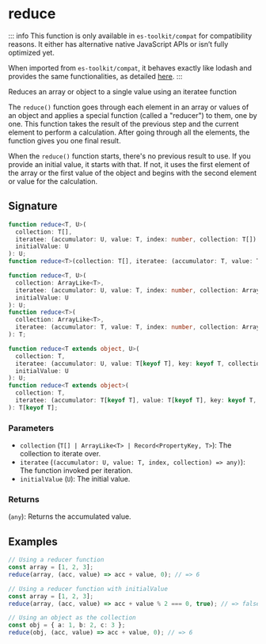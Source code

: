 # reduce

::: info
This function is only available in `es-toolkit/compat` for compatibility reasons. It either has alternative native JavaScript APIs or isn’t fully optimized yet.

When imported from `es-toolkit/compat`, it behaves exactly like lodash and provides the same functionalities, as detailed [here](../../../compatibility.md).
:::

Reduces an array or object to a single value using an iteratee function

The `reduce()` function goes through each element in an array or values of an object and applies a special function (called a "reducer") to them, one by one.
This function takes the result of the previous step and the current element to perform a calculation.
After going through all the elements, the function gives you one final result.

When the `reduce()` function starts, there's no previous result to use.
If you provide an initial value, it starts with that.
If not, it uses the first element of the array or the first value of the object and begins with the second element or value for the calculation.

## Signature

```typescript
function reduce<T, U>(
  collection: T[],
  iteratee: (accumulator: U, value: T, index: number, collection: T[]) => U,
  initialValue: U
): U;
function reduce<T>(collection: T[], iteratee: (accumulator: T, value: T, index: number, collection: T[]) => T): T;

function reduce<T, U>(
  collection: ArrayLike<T>,
  iteratee: (accumulator: U, value: T, index: number, collection: ArrayLike<T>) => U,
  initialValue: U
): U;
function reduce<T>(
  collection: ArrayLike<T>,
  iteratee: (accumulator: T, value: T, index: number, collection: ArrayLike<T>) => T
): T;

function reduce<T extends object, U>(
  collection: T,
  iteratee: (accumulator: U, value: T[keyof T], key: keyof T, collection: T) => U,
  initialValue: U
): U;
function reduce<T extends object>(
  collection: T,
  iteratee: (accumulator: T[keyof T], value: T[keyof T], key: keyof T, collection: T) => T[keyof T]
): T[keyof T];
```

### Parameters

- `collection` (`T[] | ArrayLike<T> | Record<PropertyKey, T>`): The collection to iterate over.
- `iteratee` (`(accumulator: U, value: T, index, collection) => any)`): The function invoked per iteration.
- `initialValue` (`U`): The initial value.

### Returns

(`any`): Returns the accumulated value.

## Examples

```typescript
// Using a reducer function
const array = [1, 2, 3];
reduce(array, (acc, value) => acc + value, 0); // => 6

// Using a reducer function with initialValue
const array = [1, 2, 3];
reduce(array, (acc, value) => acc + value % 2 === 0, true); // => false

// Using an object as the collection
const obj = { a: 1, b: 2, c: 3 };
reduce(obj, (acc, value) => acc + value, 0); // => 6
```
